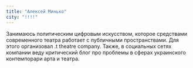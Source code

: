 ```yaml
---
title: "Алексей Минько"
city: "!!!!"
---
```


Занимаюсь политическим цифровым искусством, которое средствами современного театра работает с публичными пространствами. Для этого организовал .t theatre company. Также, в социальных сетях компании веду критический блог про проблемы в сферах украинского контемпорари арта и театра.

